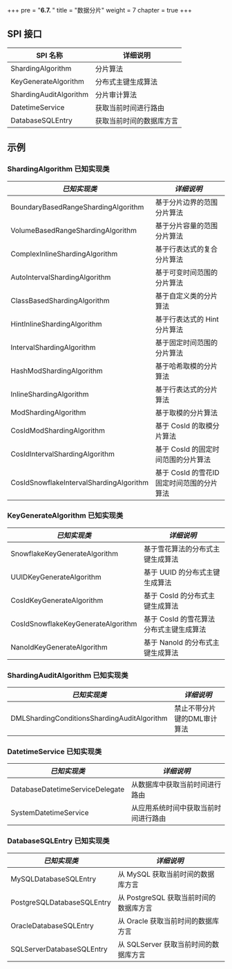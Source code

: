 +++
pre = "<b>6.7. </b>"
title = "数据分片"
weight = 7
chapter = true
+++

## SPI 接口

| SPI 名称                  | 详细说明                 |
|-------------------------| ------------------------ |
| ShardingAlgorithm       | 分片算法                 |
| KeyGenerateAlgorithm    | 分布式主键生成算法       |
| ShardingAuditAlgorithm  | 分片审计算法 |
| DatetimeService         | 获取当前时间进行路由     |
| DatabaseSQLEntry        | 获取当前时间的数据库方言 |

## 示例

### ShardingAlgorithm 已知实现类

| *已知实现类*                                 | *详细说明*                    |
|-----------------------------------------|---------------------------|
| BoundaryBasedRangeShardingAlgorithm     | 基于分片边界的范围分片算法             |
| VolumeBasedRangeShardingAlgorithm       | 基于分片容量的范围分片算法             |
| ComplexInlineShardingAlgorithm          | 基于行表达式的复合分片算法             |
| AutoIntervalShardingAlgorithm           | 基于可变时间范围的分片算法             |
| ClassBasedShardingAlgorithm             | 基于自定义类的分片算法               |
| HintInlineShardingAlgorithm             | 基于行表达式的 Hint 分片算法         |
| IntervalShardingAlgorithm               | 基于固定时间范围的分片算法             |
| HashModShardingAlgorithm                | 基于哈希取模的分片算法               |
| InlineShardingAlgorithm                 | 基于行表达式的分片算法               |
| ModShardingAlgorithm                    | 基于取模的分片算法                 |
| CosIdModShardingAlgorithm               | 基于 CosId 的取模分片算法          |
| CosIdIntervalShardingAlgorithm          | 基于 CosId 的固定时间范围的分片算法     |
| CosIdSnowflakeIntervalShardingAlgorithm | 基于 CosId 的雪花ID固定时间范围的分片算法 |

### KeyGenerateAlgorithm 已知实现类

| *已知实现类*                         | *详细说明*                         |
|----------------------------------- |---------------------------------- |
| SnowflakeKeyGenerateAlgorithm      | 基于雪花算法的分布式主键生成算法        |
| UUIDKeyGenerateAlgorithm           | 基于 UUID 的分布式主键生成算法        |
| CosIdKeyGenerateAlgorithm          | 基于 CosId 的分布式主键生成算法       |
| CosIdSnowflakeKeyGenerateAlgorithm | 基于 CosId 的雪花算法分布式主键生成算法 |
| NanoIdKeyGenerateAlgorithm         | 基于 NanoId 的分布式主键生成算法      |

### ShardingAuditAlgorithm 已知实现类

| *已知实现类*                                  | *详细说明*                         |
|-------------------------------------------- |---------------------------------- |
| DMLShardingConditionsShardingAuditAlgorithm | 禁止不带分片键的DML审计算法           |

### DatetimeService 已知实现类

| *已知实现类*                      | *详细说明*                     |
| ------------------------------- | ----------------------------- |
| DatabaseDatetimeServiceDelegate | 从数据库中获取当前时间进行路由      |
| SystemDatetimeService           | 从应用系统时间中获取当前时间进行路由 |

### DatabaseSQLEntry 已知实现类

| *已知实现类*                 | *详细说明*                         |
| -------------------------- | --------------------------------- |
| MySQLDatabaseSQLEntry      | 从 MySQL 获取当前时间的数据库方言      |
| PostgreSQLDatabaseSQLEntry | 从 PostgreSQL 获取当前时间的数据库方言 |
| OracleDatabaseSQLEntry     | 从 Oracle 获取当前时间的数据库方言     |
| SQLServerDatabaseSQLEntry  | 从 SQLServer 获取当前时间的数据库方言  |
